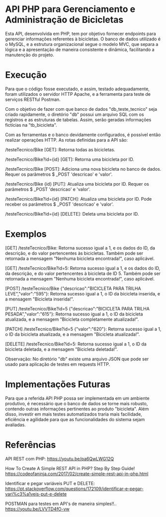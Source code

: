 # API PHP para Gerenciamento e Administração de Bicicletas
Esta API, desenvolvida em PHP, tem por objetivo fornecer endpoints para gerenciar informações referentes à bicicletas. O banco de dados utilizado é o MySQL, e a estrutura organizacional segue o modelo MVC, que separa a lógica e a apresentação de maneira consistente e dinâmica, facilitando a manutenção do projeto.



# Execução
Para que o código fosse executado, e assim, testado adequadamente, foram utilizados o servidor HTTP Apache, e a ferramenta para teste de serviços RESTful Postman.


Com o objetivo de fazer com que banco de dados "db_teste_tecnico" seja criado rapidamente, o diretório "db" possui um arquivo SQL com os registros e as estruturas de tabelas. Assim, serão geradas informações fictícias na "tb_bicicleta".


Com as ferramentas e o banco devidamente configurados, é possível então realizar operações HTTP. As rotas definidas para a API são:

/testeTecnico/Bike [GET]: Retorna todas as bicicletas.

/testeTecnico/Bike?id={id} [GET]: Retorna uma bicicleta por ID.

/testeTecnico/Bike [POST]: Adiciona uma nova bicicleta no banco de dados. Requer os parâmetros $ _POST 'descricao' e 'valor'.

/testeTecnico/Bike {id} [PUT]: Atualiza uma bicicleta por ID. Requer os parâmetros $ _POST 'descricao' e 'valor'.

/testeTecnico/Bike?id={id} [PATCH]: Atualiza uma bicicleta por ID. Pode receber os parâmetros $ _POST 'descricao' e 'valor'.

/testeTecnico/Bike?id={id} [DELETE]: Deleta uma bicicleta por ID.



# Exemplos
[GET] /testeTecnico/Bike: Retorna sucesso igual a 1, e os dados do ID, da descrição, e do valor pertencentes às bicicletas. Também pode ser retornada a mensagem "Nenhuma bicicleta encontrada!", caso aplicável.

[GET] /testeTecnico/Bike?id=5: Retorna sucesso igual a 1, e os dados do ID, da descrição, e do valor pertencentes à bicicleta de ID 5. Também pode ser retornada a mensagem "Nenhuma bicicleta encontrada!", caso aplicável.

[POST] /testeTecnico/Bike {"descricao":"BICICLETA PARA TRILHA LEVE","valor":"595"}: Retorna sucesso igual a 1, o ID da bicicleta inserida, e a mensagem "Bicicleta inserida!".

[PUT] /testeTecnico/Bike?id=5 {"descricao":"BICICLETA PARA TRILHA PESADA","valor":"615"}: Retorna sucesso igual a 1, o ID da bicicleta atualizada, e a mensagem "Bicicleta completamente atualizada!".

[PATCH] /testeTecnico/Bike?id=5 {"valor":"620"}: Retorna sucesso igual a 1, o ID da bicicleta atualizada, e a mensagem "Bicicleta atualizada!".

[DELETE] /testeTecnico/Bike?id=5: Retorna sucesso igual a 1, o ID da bicicleta deletada, e a mensagem "Bicicleta deletada!".


Observação: No diretório "db" existe uma arquivo JSON que pode ser usado para aplicação de testes em requests HTTP.



# Implementações Futuras
Para que a referida API PHP possa ser implementada em um ambiente produtivo, é necessário que o banco de dados se torne mais robusto, contendo outras informações pertinentes ao produto "bicicleta". Além disso, investir em mais testes automatizados traria mais facilidade, eficiência e agilidade para que as funcionalidades do sistema sejam avaliadas.



# Referências
API REST com PHP: https://youtu.be/pa6QwLWG12Q

How To Create A Simple REST API in PHP? Step By Step Guide! https://codeofaninja.com/2017/02/create-simple-rest-api-in-php.html

Identificar e pegar variáveis PUT e DELETE: https://pt.stackoverflow.com/questions/172109/identificar-e-pegar-vari%c3%a1veis-put-e-delete

POSTMAN para testes em API's de maneira simples!!.. https://youtu.be/LVVTD4fO-vw
